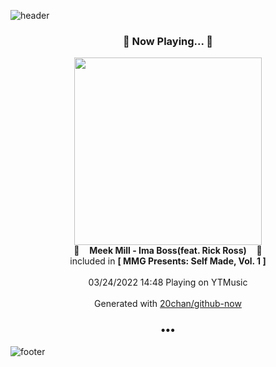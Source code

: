 ![header](https://capsule-render.vercel.app/api?type=wave&height=170&section=header&text=Hi.%20I'm%20SHIFT&fontColor=090707&fontAlignX=45&fontAlignY=65&fontSize=100)

<h3 align="center">🎵 Now Playing... 🎵</h3>
<p align="center">
  <a href="https://music.youtube.com/watch?v=U0NAAwaZ4Rw">
    <img width="300" src="https://lh3.googleusercontent.com/h_-44FZl8-ZTPh2eOW68VavORmox38rNAPseFsRsircFT0C7TyX36_Ts0wb4xsW6ntUj-NpDIrxd5kZK">
  </a>
  <br>
  🎵&nbsp&nbsp&nbsp <b>Meek Mill - Ima Boss(feat. Rick Ross)</b> &nbsp&nbsp&nbsp🎵
  <br>
  included in <b>[ MMG Presents: Self Made, Vol. 1 ]</b>
  
  <br />
  <br />
  03/24/2022 14:48 Playing on YTMusic
  <br />
  <br />
  Generated with <a href="https://github.com/20chan/github-now">20chan/github-now</a>
</p>

<h3 align="center">•••</h3>

![footer](https://capsule-render.vercel.app/api?type=wave&height=150&section=footer)

